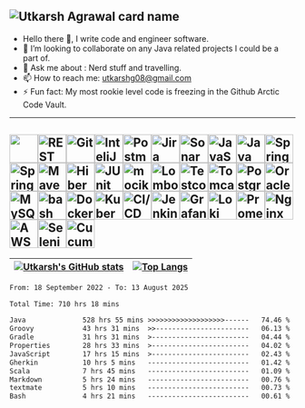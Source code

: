 <!--
**CoderUtk/CoderUtk** is a ✨ _special_ ✨ repository because its `README.md` (this file) appears on your GitHub profile.


Here are some ideas to get you started:
- 👯 I’m looking to collaborate on ...
- 😄 Pronouns: ...
-->
![Utkarsh Agrawal card name](https://cardivo.vercel.app/api?name=Utkarsh%20%20Agrawal&description=%20%F0%9F%8C%B1%20Software%20Engineer%2C%20Nasdaq&github=CoderUtk&linkedin=linkedin.com/in/utkarsh08/&image=https://avatars.githubusercontent.com/u/22571171?&backgroundColor=%23ecf0f1)
---

- Hello there 👋, I write code and engineer software.
- 👯 I’m looking to collaborate on any Java related projects I could be a part of.
- 💬 Ask me about : Nerd stuff and travelling.
- 📫 How to reach me: utkarshg08@gmail.com
- ⚡ Fun fact: My most rookie level code is freezing in the Github Arctic Code Vault.

---

<img height="50" src="https://user-images.githubusercontent.com/25181517/192108889-232b3431-a585-4b36-a62d-9078bd3641d9.png"><img height="50" src="https://user-images.githubusercontent.com/25181517/192107858-fe19f043-c502-4009-8c47-476fc89718ad.png" alt="REST" title="REST" /><img height="50" src="https://user-images.githubusercontent.com/25181517/192108372-f71d70ac-7ae6-4c0d-8395-51d8870c2ef0.png" alt="Git" title="Git" /><img height="50" src="https://user-images.githubusercontent.com/25181517/192108890-200809d1-439c-4e23-90d3-b090cf9a4eea.png" alt="InteliJ" title="InteliJ" /><img height="50" src="https://user-images.githubusercontent.com/25181517/192109061-e138ca71-337c-4019-8d42-4792fdaa7128.png" alt="Postman" title="Postman" /><img height="50" src="https://user-images.githubusercontent.com/25181517/183912952-83784e94-629d-4c34-a961-ae2ae795b662.png" alt="Jira" title="Jira" /><img height="50" src="https://user-images.githubusercontent.com/25181517/184146221-671413cb-b1ae-47db-a232-b37c99281516.png" alt="SonarQube" title="SonarQube" /><img height="50" src="https://user-images.githubusercontent.com/25181517/117447155-6a868a00-af3d-11eb-9cfe-245df15c9f3f.png" alt="JavaScript" title="JavaScript" /><img height="50" src="https://user-images.githubusercontent.com/25181517/117201156-9a724800-adec-11eb-9a9d-3cd0f67da4bc.png" alt="Java" title="Java" /><img height="50" src="https://user-images.githubusercontent.com/25181517/117201470-f6d56780-adec-11eb-8f7c-e70e376cfd07.png" alt="Spring" title="Spring" /><img height="50" src="https://user-images.githubusercontent.com/25181517/183891303-41f257f8-6b3d-487c-aa56-c497b880d0fb.png" alt="Spring Boot" title="Spring Boot" /><img height="50" src="https://user-images.githubusercontent.com/25181517/117207242-07d5a700-adf4-11eb-975e-be04e62b984b.png" alt="Maven" title="Maven" /><img height="50" src="https://user-images.githubusercontent.com/25181517/117207493-49665200-adf4-11eb-808e-a9c0fcc2a0a0.png" alt="Hibernate" title="Hibernate" /><img height="50" src="https://user-images.githubusercontent.com/25181517/117533873-484d4480-afef-11eb-9fad-67c8605e3592.png" alt="JUnit" title="JUnit" /><img height="50" src="https://user-images.githubusercontent.com/25181517/183892181-ad32b69e-3603-418c-b8e7-99e976c2a784.png" alt="mocikto" title="mocikto" /><img height="50" src="https://user-images.githubusercontent.com/25181517/190229463-87fa862f-ccf0-48da-8023-940d287df610.png" alt="Lombok" title="Lombok" /><img height="50" src="https://user-images.githubusercontent.com/25181517/184097317-690eea12-3a26-4f7c-8521-729ebbbb3f98.png" alt="Testcontainers" title="Testcontainers" /><img height="50" src="https://user-images.githubusercontent.com/25181517/183894676-137319b5-1364-4b6a-ba4f-e9fc94ddc4aa.png" alt="Tomcat" title="Tomcat" /><img height="50" src="https://user-images.githubusercontent.com/25181517/117208740-bfb78400-adf5-11eb-97bb-09072b6bedfc.png" alt="PostgreSQL" title="PostgreSQL" /><img height="50" src="https://user-images.githubusercontent.com/25181517/117208736-bdedc080-adf5-11eb-912f-61c7d43705f6.png" alt="Oracle" title="Oracle" /><img height="50" src="https://user-images.githubusercontent.com/25181517/183896128-ec99105a-ec1a-4d85-b08b-1aa1620b2046.png" alt="MySQL" title="MySQL" /><img height="50" src="https://user-images.githubusercontent.com/25181517/192158606-7c2ef6bd-6e04-47cf-b5bc-da2797cb5bda.png" alt="bash" title="bash" /><img height="50" src="https://user-images.githubusercontent.com/25181517/117207330-263ba280-adf4-11eb-9b97-0ac5b40bc3be.png" alt="Docker" title="Docker" /><img height="50" src="https://user-images.githubusercontent.com/25181517/182534006-037f08b5-8e7b-4e5f-96b6-5d2a5558fa85.png" alt="Kubernetes" title="Kubernetes" /><img height="50" src="https://user-images.githubusercontent.com/25181517/183868728-b2e11072-00a5-47e2-8a4e-4ebbb2b8c554.png" alt="CI/CD" title="CI/CD" /><img height="50" src="https://user-images.githubusercontent.com/25181517/179090274-733373ef-3b59-4f28-9ecb-244bea700932.png" alt="Jenkins" title="Jenkins" /><img height="50" src="https://user-images.githubusercontent.com/25181517/182534075-4962068b-4407-46c2-ac67-ddcb86af30cc.png" alt="Grafana" title="Grafana" /><img height="50" src="https://user-images.githubusercontent.com/25181517/190230082-55409fe9-d5a2-4f3d-bdba-0f0946190e67.png" alt="Loki" title="Loki" /><img height="50" src="https://user-images.githubusercontent.com/25181517/182534182-c510199a-7a4d-4084-96e3-e3db2251bbce.png" alt="Prometheus" title="Prometheus" /><img height="50" src="https://user-images.githubusercontent.com/25181517/183345125-9a7cd2e6-6ad6-436f-8490-44c903bef84c.png" alt="Nginx" title="Nginx" /><img height="50" src="https://user-images.githubusercontent.com/25181517/183896132-54262f2e-6d98-41e3-8888-e40ab5a17326.png" alt="AWS" title="AWS" /><img height="50" src="https://user-images.githubusercontent.com/25181517/184103699-d1b83c07-2d83-4d99-9a1e-83bd89e08117.png" alt="Selenium" title="Selenium" /><img height="50" src="https://user-images.githubusercontent.com/25181517/184117353-4b437677-c4bb-4f4c-b448-af4920576732.png" alt="Cucumber" title="Cucumber" />
---

| [![Utkarsh's GitHub stats](https://github-readme-stats.vercel.app/api?username=CoderUtk&show_icons=true&theme=default)](https://github.com/CoderUtk/github-readme-stats) 	| [![Top Langs](https://github-readme-stats.vercel.app/api/top-langs/?username=CoderUtk&layout=compact&exclude_repo=coderutk.github.io)](https://github.com/CoderUtk/github-readme-stats) 	|
|------------------------------------------------------------------------------------------------------------------------------------------------------------------------------	|---------------------------------------------------------------------------------------------------------------------------------------------------------	|


<!--START_SECTION:waka-->

```txt
From: 18 September 2022 - To: 13 August 2025

Total Time: 710 hrs 18 mins

Java              528 hrs 55 mins >>>>>>>>>>>>>>>>>>>------   74.46 %
Groovy            43 hrs 31 mins  >>-----------------------   06.13 %
Gradle            31 hrs 31 mins  >------------------------   04.44 %
Properties        28 hrs 33 mins  >------------------------   04.02 %
JavaScript        17 hrs 15 mins  >------------------------   02.43 %
Gherkin           10 hrs 5 mins   -------------------------   01.42 %
Scala             7 hrs 45 mins   -------------------------   01.09 %
Markdown          5 hrs 24 mins   -------------------------   00.76 %
textmate          5 hrs 10 mins   -------------------------   00.73 %
Bash              4 hrs 21 mins   -------------------------   00.61 %
```

<!--END_SECTION:waka--> 
